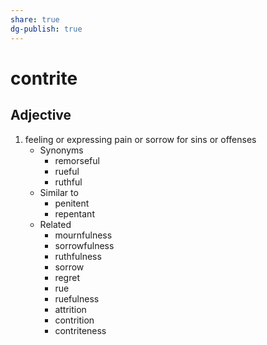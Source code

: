 ```yaml
---
share: true
dg-publish: true
---
```

# contrite


## Adjective

1. feeling or expressing pain or sorrow for sins or offenses
	- Synonyms
		- remorseful
		- rueful
		- ruthful
	- Similar to
		- penitent
		- repentant
	- Related
		- mournfulness
		- sorrowfulness
		- ruthfulness
		- sorrow
		- regret
		- rue
		- ruefulness
		- attrition
		- contrition
		- contriteness

